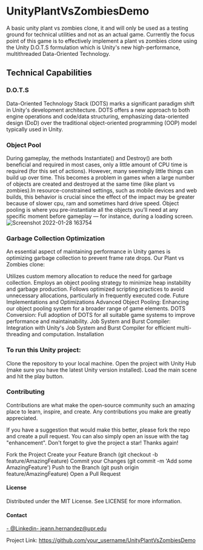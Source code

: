 # UnityPlantVsZombiesDemo
A basic unity plant vs zombies clone, it and will only be used as a testing ground for technical utilities and not as an actual game. Currently the focus point of this game is to effectively implement a plant vs zombies clone using the Unity D.O.T.S formulation which is Unity's new high-performance, multithreaded Data-Oriented Technology.

## Technical Capabilities

### D.O.T.S 
Data-Oriented Technology Stack (DOTS) marks a significant paradigm shift in Unity's development architecture. DOTS offers a new approach to both engine operations and code/data structuring, emphasizing data-oriented design (DoD) over the traditional object-oriented programming (OOP) model typically used in Unity.

### Object Pool
During gameplay, the methods Instantiate() and Destroy() are both beneficial and required in most cases, only a little amount of CPU time is required (for this set of actions).
However, many seemingly little things can build up over time. This becomes a problem in games when a large number of objects are created and destroyed at the same time (like plant vs zombies).In resource-constrained settings, such as mobile devices and web builds, this behavior is crucial since the effect of the impact may be greater because of slower cpu, ram and sometimes hard drive speed. Object pooling is where you pre-instantiate all the objects you’ll need at any specific moment before gameplay — for instance, during a loading screen.
![Screenshot 2022-01-28 163754](https://user-images.githubusercontent.com/56929989/151655006-6bf82926-154f-4674-b874-19e312aa26c8.png)

### Garbage Collection Optimization
An essential aspect of maintaining performance in Unity games is optimizing garbage collection to prevent frame rate drops. Our Plant vs Zombies clone:

Utilizes custom memory allocation to reduce the need for garbage collection.
Employs an object pooling strategy to minimize heap instability and garbage production.
Follows optimized scripting practices to avoid unnecessary allocations, particularly in frequently executed code.
Future Implementations and Optimizations
Advanced Object Pooling: Enhancing our object pooling system for a broader range of game elements.
DOTS Conversion: Full adoption of DOTS for all suitable game systems to improve performance and maintainability.
Job System and Burst Compiler: Integration with Unity's Job System and Burst Compiler for efficient multi-threading and computation.
Installation



### To run this Unity project:

Clone the repository to your local machine.
Open the project with Unity Hub (make sure you have the latest Unity version installed).
Load the main scene and hit the play button.


### Contributing

Contributions are what make the open-source community such an amazing place to learn, inspire, and create. Any contributions you make are greatly appreciated.

If you have a suggestion that would make this better, please fork the repo and create a pull request. You can also simply open an issue with the tag "enhancement".
Don't forget to give the project a star! Thanks again!

Fork the Project
Create your Feature Branch (git checkout -b feature/AmazingFeature)
Commit your Changes (git commit -m 'Add some AmazingFeature')
Push to the Branch (git push origin feature/AmazingFeature)
Open a Pull Request


#### License

Distributed under the MIT License. See LICENSE for more information.

#### Contact

[ - @Linkedin- jeann.hernandez@upr.edu](https://www.linkedin.com/in/jeann-c/)

Project Link: https://github.com/your_username/UnityPlantVsZombiesDemo
